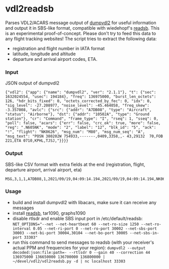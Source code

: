 
# vdl2readsb

Parses VDL2/ACARS message output of [dumpvdl2](https://github.com/szpajder/dumpvdl2) for useful information and output it in SBS-like format, compatible with wiedehopf's [readsb](https://github.com/wiedehopf/readsb).
This is an experimental proof-of-concept. Please don't try to feed this data to any flight tracking websites!
The script tries to extract the following data:
 - registration and flight number in IATA format
 - latitude, longitude and altitude
 - departure and arrival airport codes, ETA.

### Input
JSON output of dumpvdl2

    {"vdl2": {"app": {"name": "dumpvdl2", "ver": "2.1.1"}, "t": {"sec": 1632024554, "usec": 194184}, "freq": 136975000, "burst_len_octets": 126, "hdr_bits_fixed": 0, "octets_corrected_by_fec": 0, "idx": 0, "sig_level": -27.208977, "noise_level": -45.464058, "freq_skew": -3.357008, "avlc": {"src": {"addr": "A7DB08", "type": "Aircraft", "status": "Airborne"}, "dst": {"addr": "10502A", "type": "Ground station"}, "cr": "Command", "frame_type": "I", "rseq": 1, "sseq": 0, "poll": false, "acars": {"err": false, "crc_ok": true, "more": false, "reg": ".N605NK", "mode": "2", "label": "12", "blk_id": "5", "ack": "!", "flight": "NK0626", "msg_num": "M80", "msg_num_seq": "A", "msg_text": "POSN 380202W 754933,-------,0409,3358,,- 43,29132  70,FOB  221,ETA 0710,KPHL,TJSJ,"}}}}

### Output
SBS-like CSV format with extra fields at the end (registration, flight, departure airport, arrival airport, eta)

    MSG,3,1,1,A7DB08,1,2021/09/19,04:09:14.194,2021/09/19,04:09:14.194,NK0626,,,,38.03389,-75.82583,,,,,,0,N605NK,NK0626,KPHL,TJSJ,0710

### Usage
- build and install dumpvdl2 with libacars, make sure it can receive any messages
- install [readsb](https://github.com/wiedehopf/readsb), tar1090, graphs1090
- disable rtlsdr and enable SBS input port in /etc/default/readsb:
```NET_OPTIONS="--net --net-heartbeat 60 --net-ro-size 1250 --net-ro-interval 0.05 --net-ri-port 0 --net-ro-port 30002 --net-sbs-port 30003 --net-bi-port 30004,30104 --net-bo-port 30005 --net-sbs-in-port 33303"```
- run this command to send messages to readsb (with your receiver's actual PPM and frequencies for your region):
    ```dumpvdl2 --output decoded:json:file:path=- --rtlsdr 0 --gain 40 --correction 44 136975000 136650000 136700000 136800000 | ~/devel/vdl2/vdl2readsb.py -d | nc localhost 33303```